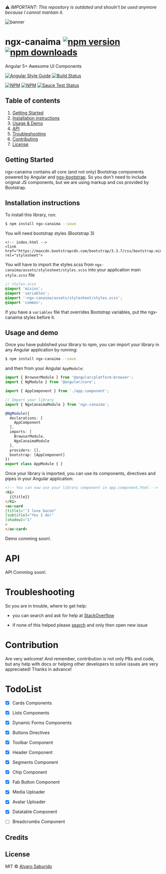 ⚠️ *IMPORTANT: This repository is outdated and shouln't be used anymore because I cannot mantain it.*

![banner](https://s3-eu-west-1.amazonaws.com/asaburido/ngx-canaima-github-banner-new.png)

# ngx-canaima [![npm version](https://badge.fury.io/js/ngx-canaima.svg)](http://badge.fury.io/js/ngx-canaima) [![npm downloads](https://img.shields.io/npm/dm/ngx-canaima.svg)](https://npmjs.org/ngx-canaima)

Angular 5+ Awesome UI Components 

[![Angular Style Guide](https://mgechev.github.io/angular2-style-guide/images/badge.svg)](https://angular.io/guide/styleguide)
[![Build Status](https://travis-ci.org/valor-software/ngx-canaima.svg?branch=master)](https://travis-ci.org/valor-software/ngx-canaima)
<!-- [![codecov](https://codecov.io/gh/valor-software/ngx-canaima/branch/development/graph/badge.svg)](https://codecov.io/gh/valor-software/ngx-canaima)
[![Dependency Status](https://david-dm.org/valor-software/ngx-canaima.svg)](https://david-dm.org/valor-software/ngx-canaima) -->

[![NPM](https://nodei.co/npm/ngx-canaima.png?downloads=true&downloadRank=true&stars=true)](https://npmjs.org/ngx-canaima)
[![NPM](https://nodei.co/npm-dl/ngx-canaima.png?height=3&months=6)](https://npmjs.org/ngx-canaima)
[![Sauce Test Status](https://saucelabs.com/browser-matrix/valorkin.svg)](https://saucelabs.com/u/valorkin)

## Table of contents
1. [Getting Started](#getting-started)
2. [Installation instructions](#installation-instructions)
3. [Usage & Demo](#usage--demo)
4. [API](#api)
5. [Troubleshooting](#troubleshooting)
6. [Contributing](#contribution)
7. [License](#license)

## Getting Started

ngx-canaima contains all core (and not only) Bootstrap components powered by Angular and [ngx-bootstrap](https://github.com/valor-software/ngx-bootstrap). So you don't need to include original JS components, but we are using markup and css provided by Bootstrap.

## Installation instructions

To install this library, run:

```bash
$ npm install ngx-canaima --save
```
You will need bootstrap styles (Bootstrap 3)

```
<!-- index.html -->
<link href="https://maxcdn.bootstrapcdn.com/bootstrap/3.3.7/css/bootstrap.min.css" rel="stylesheet">
```

You will have to import the styles.scss from `ngx-canaima/assets/stylesheet/styles.scss` into your application main `style.scss` file

```scss
// styles.scss
@import 'mixins';
@import 'variables';
@import '~ngx-canaima/assets/stylesheet/styles.scss';
@import 'common';
```

If you have a `variables` file that overrides Bootstrap variables, put the ngx-canaima styles before it.

## Usage and demo

Once you have published your library to npm, you can import your library in any Angular application by running:

```bash
$ npm install ngx-canaima --save
```

and then from your Angular `AppModule`:

```typescript
import { BrowserModule } from '@angular/platform-browser';
import { NgModule } from '@angular/core';

import { AppComponent } from './app.component';

// Import your library
import { NgxCanaimaModule } from 'ngx-canaima';

@NgModule({
  declarations: [
    AppComponent
  ],
  imports: [
    BrowserModule,
    NgxCanaimaModule
  ],
  providers: [],
  bootstrap: [AppComponent]
})
export class AppModule { }
```

Once your library is imported, you can use its components, directives and pipes in your Angular application:

```html
<!-- You can now use your library component in app.component.html -->
<h1>
  {{title}}
</h1>
<as-card
[title]="'I love bacon"
[subtitle]="Yes I do!"
[shadow]="1"
>
</as-card>
```

Demo comming soon!.

# API
API Comming soon!.

# Troubleshooting

So you are in trouble, where to get help:
- you can search and ask for help at [StackOverflow](https://stackoverflow.com/questions/tagged/ngx-canaima)

- if none of this helped please [search](https://github.com/alvarosaburido/ngx-canaima/issues) and only then open new issue

# Contribution

Are very welcome! And remember, contribution is not only PRs and code, but any help with docs or helping other developers to solve issues are very appreciated! Thanks in advance!

# TodoList

- [X] Cards Components
- [X] Lists Components
- [X] Dynamic Forms Components
- [X] Buttons Directives
- [X] Toolbar Component
- [X] Header Component
- [X] Segments Component
- [X] Chip Component
- [X] Fab Button Component
- [X] Media Uploader
- [X] Avatar Uploader
- [X] Datatable Component
- [ ] Breadcrumbs Component


## Credits


## License

MIT © [Alvaro Saburido](mailto:alvaro.saburido@gmail.com)
